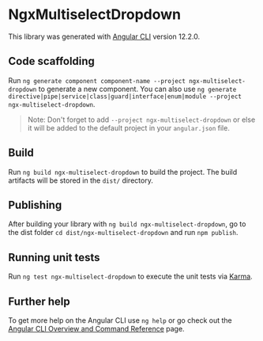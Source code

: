 # NgxMultiselectDropdown

This library was generated with [Angular CLI](https://github.com/angular/angular-cli) version 12.2.0.

## Code scaffolding

Run `ng generate component component-name --project ngx-multiselect-dropdown` to generate a new component. You can also use `ng generate directive|pipe|service|class|guard|interface|enum|module --project ngx-multiselect-dropdown`.
> Note: Don't forget to add `--project ngx-multiselect-dropdown` or else it will be added to the default project in your `angular.json` file. 

## Build

Run `ng build ngx-multiselect-dropdown` to build the project. The build artifacts will be stored in the `dist/` directory.

## Publishing

After building your library with `ng build ngx-multiselect-dropdown`, go to the dist folder `cd dist/ngx-multiselect-dropdown` and run `npm publish`.

## Running unit tests

Run `ng test ngx-multiselect-dropdown` to execute the unit tests via [Karma](https://karma-runner.github.io).

## Further help

To get more help on the Angular CLI use `ng help` or go check out the [Angular CLI Overview and Command Reference](https://angular.io/cli) page.
